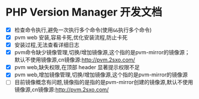 # PHP Version Manager 开发文档

- [x] 检查命令执行,避免一次执行多个命令(使用`&&`执行多个命令)
- [x] pvm web 安装,容易卡死,优化安装流程,防止卡死
- [x] 安装过程,无法查看详细日志
- [x] pvm命令缺少镜像管理,切换/增加镜像源,这个指的是pvm-mirror的镜像源；默认不使用镜像源,cn镜像源:http://pvm.2sxo.com/
- [x] pvm web,缺失权限,在顶部 header 显著提示权限不足
- [x] pvm web,增加镜像管理,切换/增加镜像源,这个指的是pvm-mirror的镜像源
- [ ] 目前镜像概念有问题,镜像指的是指的是pvm-mirror创建的镜像源,默认不使用镜像源,cn镜像源:http://pvm.2sxo.com/
